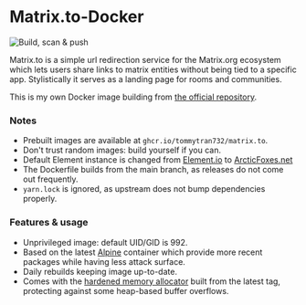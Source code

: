 # Matrix.to-Docker

![Build, scan & push](https://github.com/tommytran732/Matrix.to-Docker/actions/workflows/build.yml/badge.svg)

Matrix.to is a simple url redirection service for the Matrix.org ecosystem which lets users share links to matrix entities without being tied to a specific app. Stylistically it serves as a landing page for rooms and communities.

This is my own Docker image building from [the official repository](https://github.com/matrix-org/matrix.to).

### Notes
- Prebuilt images are available at `ghcr.io/tommytran732/matrix.to`.
- Don't trust random images: build yourself if you can.
- Default Element instance is changed from [Element.io](https://app.element.io) to [ArcticFoxes.net](https://element.arcticfoxes.net)
- The Dockerfile builds from the main branch, as releases do not come out frequently.
- `yarn.lock` is ignored, as upstream does not bump dependencies properly.

### Features & usage
- Unprivileged image: default UID/GID is 992.
- Based on the latest [Alpine](https://alpinelinux.org/) container which provide more recent packages while having less attack surface.
- Daily rebuilds keeping image up-to-date.
- Comes with the [hardened memory allocator](https://github.com/GrapheneOS/hardened_malloc) built from the latest tag, protecting against some heap-based buffer overflows.